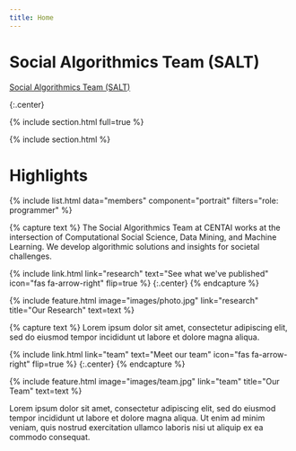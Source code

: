 ```yaml
---
title: Home
---
```


# Social Algorithmics Team (SALT)

[Social Algorithmics Team (SALT)](https://salt-centai.github.io)

{:.center}

{% include section.html full=true %}

{% include section.html %}

# Highlights

{%
  include list.html
  data="members"
  component="portrait"
  filters="role: programmer"
%}

{% capture text %}
The Social Algorithmics Team at CENTAI works at the intersection of Computational Social Science, Data Mining, and Machine Learning.
We develop algorithmic solutions and insights for societal challenges.

{%
  include link.html
  link="research"
  text="See what we've published"
  icon="fas fa-arrow-right"
  flip=true
%}
{:.center}
{% endcapture %}

{%
  include feature.html
  image="images/photo.jpg"
  link="research"
  title="Our Research"
  text=text
%}

{% capture text %}
Lorem ipsum dolor sit amet, consectetur adipiscing elit, sed do eiusmod tempor incididunt ut labore et dolore magna aliqua.

{%
  include link.html
  link="team"
  text="Meet our team"
  icon="fas fa-arrow-right"
  flip=true
%}
{:.center}
{% endcapture %}

{%
  include feature.html
  image="images/team.jpg"
  link="team"
  title="Our Team"
  text=text
%}

Lorem ipsum dolor sit amet, consectetur adipiscing elit, sed do eiusmod tempor incididunt ut labore et dolore magna aliqua.
Ut enim ad minim veniam, quis nostrud exercitation ullamco laboris nisi ut aliquip ex ea commodo consequat.

